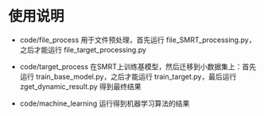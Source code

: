 # 使用说明

* code/file_process 用于文件预处理，首先运行 file_SMRT_processing.py，之后才能运行 file_target_processing.py

* code/target_process 在SMRT上训练基模型，然后迁移到小数据集上：首先运行 train_base_model.py，之后才能运行 train_target.py，最后运行 zget_dynamic_result.py 得到最终结果

* code/machine_learning 运行得到机器学习算法的结果